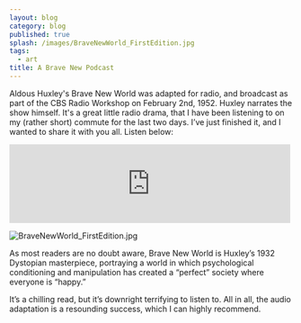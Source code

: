 ```yaml
---
layout: blog
category: blog
published: true
splash: /images/BraveNewWorld_FirstEdition.jpg
tags: 
  - art
title: A Brave New Podcast
---
```


Aldous Huxley's Brave New World was adapted for radio, and broadcast as part of the CBS Radio Workshop on February 2nd, 1952. Huxley narrates the show himself. It's a great little radio drama, that I have been listening to on my (rather short) commute for the last two days. I’ve just finished it, and I wanted to share it with you all. Listen below: 
<iframe src="https://archive.org/embed/CbsRadioWorkshop-BraveNewWorldjohnr2443" width="500" height="140" frameborder="0" webkitallowfullscreen="true" mozallowfullscreen="true" allowfullscreen></iframe>

![BraveNewWorld_FirstEdition.jpg]({{site.baseurl}}/images/BraveNewWorld_FirstEdition.jpg)

As most readers are no doubt aware, Brave New World is Huxley’s 1932 Dystopian masterpiece, portraying a world in which psychological conditioning and manipulation has created a “perfect” society where everyone is “happy.” 

It’s a chilling read, but it’s downright terrifying to listen to. All in all, the audio adaptation is a resounding success, which I can highly recommend. 

